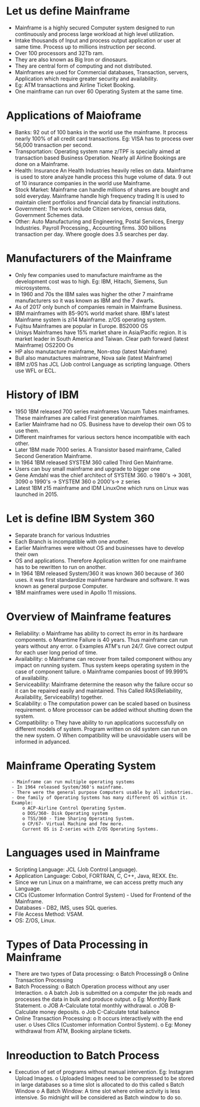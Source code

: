 # Let us define Mainframe
- Mainframe is a highly secured Computer system designed to run continuously and process large workload at high level utilization.
- Intake thousands of Input and process output application or user at same time. Process up to millions instruction per second.
- Over 100 processors and 32Tb ram.
- They are also known as Big Iron or dinosaurs.
- They are central form of computing and not distributed.
- Mainframes are used for Commercial databases, Transaction, servers, Application which require greater security and availability.
- Eg: ATM transactions and Airline Ticket Booking.
- One mainframe can run over 60 Operating System at the same time.

# Applications of Maioframe
- Banks:
      92 out of 100 banks in the world use the mainframe.
      It process nearly 100% of all credit card transactions.
      Eg: VISA has to process over 56,000 transaction per second.
- Transportation:
      Operating system name z/TPF is specially aimed at transaction based Business
      Operation.
      Nearly all Airline Bookings are done on a Mainframe.
- Health:
      Insurance An Health Industries heavily relies on data.
      Mainframe is used to store analyze handle process this huge volume of data.
      9 out of 10 insurance companies in the world use Mainframe.
- Stock Market:
      Mainframe can handle millions of shares are bought and sold everyday.
      Mainframe handle high frequency trading
      It is used to maintain client portfolios and financial data by financial institutions.
- Government:
      The work include Citizen services, census data, Government Schemes data.
- Other:
      Auto Manufacturing and Engineering, Postal Services, Energy Industries. Payroll
      Processing., Accounting firms.
300 billions transaction per day.
Where google does 3.5 searches per day.

# Manufacturers of the Mainframe
- Only few companies used to manufacture mainframe as the development cost was to high. Eg: lBM, Hitachi, Siemens, Sun microsystems.
- In 1960 and 70s the IBM sales was higher the other 7 mainframe manufacturers so it was known as IBM and the 7 dwarfs.
- As of 2017 only bunch of companies remain in Mainframe Business.
- IBM mainframes with 85-90% world market share. IBM's latest Mainframe system is zi14 Mainframe. z/OS operating system.
- Fujitsu Mainframes are popular in Europe. BS2000 OS
- Unisys Mainframes have 15% market share in Asia/Pacific region. It is market leader in South America and Taiwan. Clear path forward (latest Mainframe) OS2200 Os
- HP also manutacture mainframe, Non-stop (latest Mainframe)
- Bull also manutactures maintrame,  Nova sale (latest Mainframe)
- IBM z/0S has JCL (Job control Language as scripting language. Others use WFL or ECL.

# History of IBM
- 1950 1BM released 700 series mainframes Vacuum Tubes mainframes. These mainframes are called First generation mainframes.
- Earlier Mainframe had no OS. Business have to develop their own OS to use them.
- Different mainframes for various sectors hence incompatible with each other.
- Later 1BM made 7000 series. A Transistor based mainframe, Called Second Generation Mainframe.
- In 1964 1BM released SYSTEM 360 called Third Gen Mainframe.
- Users can buy small mainframe and upgrade to bigger one
- Gene Amdahl was the chief architect of SYSTEM 360.
    o 1980's -> 3081, 3090
    o 1990's -> SYSTEM 360
    o 2000's-> z series
- Latest 1BM z15 mainframe and IDM LinuxOne which runs on Linux was launched in 2015.

# Let is define IBM System 360
- Separate branch for various Industries
- Each Branch is incompatible with one another.
- Earlier Mainframes were without OS and businesses have to develop their own
- OS and applications. Therefore Application written for one mainframe has to be rewritten to run on another.
- In 1964 1BM released System/360 it was known 360 because of 360 uses. it was first standardize mainframe hardware and software. It was known as general purpose Computer.
- 1BM mainframes were used in Apollo 11 missions.

# Overview of Mainframe features

- Reliability:
      o Mainframe has ability to correct its error in its hardware components.
      o Meantime Failure is 40 years. Thus mainframe can run years without any error.
      o Examples ATM's run 24/7. Give correct output for each user long period of time.
- Availability:
      o Mainframe can recover from tailed component withou
      any impact on running system.
      Thus system keeps operating system in the case of
      component tailure.
      o Mainframe companies boost of 99.999% of availability.
- Serviceability:
      Mainframe determine the reason why the failure
      occur so it can be repaired easily and maintained.
      This Called RAS(Reliability, Availability, Serviceability)
      together.
- Scalability:
      o The computation power can be scaled based on
      business requirement.
      o More processor can be added without shutting down
      the system.
- Compatibility:
      o They have ability to run applications successfully on
      different models of system.
      Program written on old system can run on the new
      system.
      O When compatibility will be unavoidable users will be
      informed in adyanced.
      
      
# Mainframe Operating System
      - Mainframe can run multiple operating systems
      - In 1964 released System/360's mainframe.
      - There were the general purpose Computers usable by all industries.
      - One family of Operating Systems has many different OS within it.
      Example:
          o ACP-Airline Control Operating System.
          o DOS/360- Disk Operating system
          o TSS/360 - Time Sharing Operating System.
          o CP/67- Virtual Machine and few more.
          Current OS is Z-series with Z/OS Operating Systems.
          
# Languages used in Mainframe
- Scripting Language: JCL (Job Control Language).
- Application Language: Cobol, FORTRAN, C, C++, Java, REXX. Etc.
- Since we run Linux on a mainframe, we can access pretty much any Language.
- CICs (Customer Information Control System) - Used for Frontend of the Mainframe.
- Databases - DB2, IMS, uses SQL queries.
- File Access Method: VSAM.
- OS: Z/OS, Linux.
      
# Types of Data Processing in Mainframe
- There are two types of Data processing:
      o Batch Processing8
      o Online Transaction Processing
- Batch Processing:
      o Batch Operation process without any user Interaction.
      o A batch Job is submitted on a computer the job reads and processes the data in bulk and produce output.
      o Eg: Monthly Bank Statement.
        o JOB A-Calculate total monthly withdrawal.
        o JOB B-Calculate money deposits.
        o Job C-Calculate total balance
- Online Transaction Processing:
      o It occurs interactively with the end user.
      o Uses ClIcs (Customer information Control System).
      o Eg: Money withdrawal from ATM, Booking airplane tickets.
      
# Inreoduction to Batch Process
- Execution of set of programs without manual intervention.
  Eg: Instagram Upload Images.
    o Uploaded Images need to be compressed to be stored in large databases so a time slot is allocated to do this called s Batch Window
    o A Batch Window: A time slot where online activity is less intensive. So midnight will be considered as Batch window to do so.
